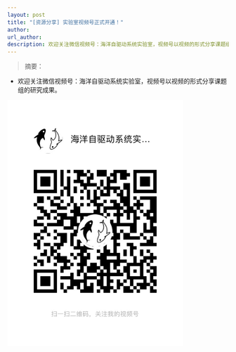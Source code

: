```yaml
---
layout: post
title: "[资源分享] 实验室视频号正式开通！"
author: 
url_author: 
description: 欢迎关注微信视频号：海洋自驱动系统实验室，视频号以视频的形式分享课题组的研究成果。
---
```


> 摘要：

- 欢迎关注微信视频号：海洋自驱动系统实验室，视频号以视频的形式分享课题组的研究成果。

<div ><img src="/videos/archive/code.png" style="margin: 0 auto;width: 400px;margin-bottom: 30px;">
